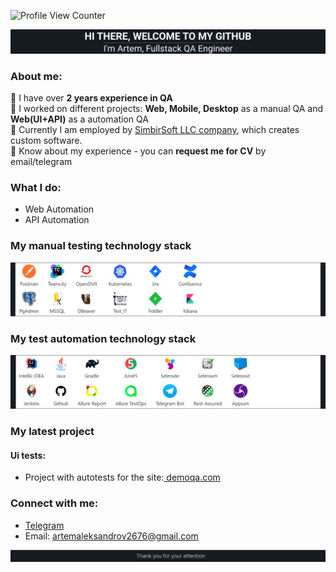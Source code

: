 ![Profile View Counter](https://komarev.com/ghpvc/?username=Artem-Alexandrov-QA&color=161B22)
<div align="center">
  <img src="https://github.com/elf-elf/elf-elf/blob/main/header.png" />
</div>


### About me:

  🔳 I have over **2 years experience in QA**  
  🔳 I worked on different projects: **Web, Mobile, Desktop** as a manual QA and **Web(UI+API)** as a automation QA  
  🔳 Currently I am employed by [SimbirSoft LLC company](https://www.simbirsoft.com/en/), which creates custom software.   
  🔳 Know about my experience - you can **request me for CV** by email/telegram  

<h3 align="left">What I do: </h3>

- Web Automation  
- API Automation  

### My manual testing technology stack
<div align="left">
  <img src="https://github.com/elf-elf/elf-elf/blob/main/Manual_black.png" />
</div>

### My test automation technology stack
<div align="left">
  <img src="https://github.com/elf-elf/elf-elf/blob/main/Auto_black.png" />
</div>

### My latest project
#### Ui tests:
- Project with autotests for the site:[ demoqa.com](https://github.com/Artem-Alexandrov-QA/demoqa-AllureAndJenkins-tests)

### Connect with me:
- [Telegram](https://t.me/artemalexandrov09)
- Email: artemaleksandrov2676@gmail.com

<div align="left">
  <img src="https://github.com/elf-elf/elf-elf/blob/main/footer.png" />
</div>








